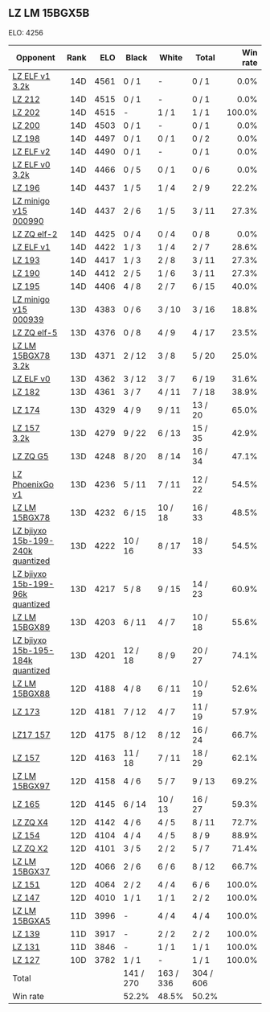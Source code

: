 ## LZ LM 15BGX5B ##

ELO: 4256

Opponent | Rank | ELO | Black | White | Total | Win rate
---------|-----:|----:|-------|-------|-------|-------:
[LZ ELF v1 3.2k](LZ%20ELF%20v1%203.2k.md) | 14D | 4561 | 0 / 1 | - | 0 / 1 | 0.0%
[LZ 212](LZ%20212.md) | 14D | 4515 | 0 / 1 | - | 0 / 1 | 0.0%
[LZ 202](LZ%20202.md) | 14D | 4515 | - | 1 / 1 | 1 / 1 | 100.0%
[LZ 200](LZ%20200.md) | 14D | 4503 | 0 / 1 | - | 0 / 1 | 0.0%
[LZ 198](LZ%20198.md) | 14D | 4497 | 0 / 1 | 0 / 1 | 0 / 2 | 0.0%
[LZ ELF v2](LZ%20ELF%20v2.md) | 14D | 4490 | 0 / 1 | - | 0 / 1 | 0.0%
[LZ ELF v0 3.2k](LZ%20ELF%20v0%203.2k.md) | 14D | 4466 | 0 / 5 | 0 / 1 | 0 / 6 | 0.0%
[LZ 196](LZ%20196.md) | 14D | 4437 | 1 / 5 | 1 / 4 | 2 / 9 | 22.2%
[LZ minigo v15 000990](LZ%20minigo%20v15%20000990.md) | 14D | 4437 | 2 / 6 | 1 / 5 | 3 / 11 | 27.3%
[LZ ZQ elf-2](LZ%20ZQ%20elf-2.md) | 14D | 4425 | 0 / 4 | 0 / 4 | 0 / 8 | 0.0%
[LZ ELF v1](LZ%20ELF%20v1.md) | 14D | 4422 | 1 / 3 | 1 / 4 | 2 / 7 | 28.6%
[LZ 193](LZ%20193.md) | 14D | 4417 | 1 / 3 | 2 / 8 | 3 / 11 | 27.3%
[LZ 190](LZ%20190.md) | 14D | 4412 | 2 / 5 | 1 / 6 | 3 / 11 | 27.3%
[LZ 195](LZ%20195.md) | 14D | 4406 | 4 / 8 | 2 / 7 | 6 / 15 | 40.0%
[LZ minigo v15 000939](LZ%20minigo%20v15%20000939.md) | 13D | 4383 | 0 / 6 | 3 / 10 | 3 / 16 | 18.8%
[LZ ZQ elf-5](LZ%20ZQ%20elf-5.md) | 13D | 4376 | 0 / 8 | 4 / 9 | 4 / 17 | 23.5%
[LZ LM 15BGX78 3.2k](LZ%20LM%2015BGX78%203.2k.md) | 13D | 4371 | 2 / 12 | 3 / 8 | 5 / 20 | 25.0%
[LZ ELF v0](LZ%20ELF%20v0.md) | 13D | 4362 | 3 / 12 | 3 / 7 | 6 / 19 | 31.6%
[LZ 182](LZ%20182.md) | 13D | 4361 | 3 / 7 | 4 / 11 | 7 / 18 | 38.9%
[LZ 174](LZ%20174.md) | 13D | 4329 | 4 / 9 | 9 / 11 | 13 / 20 | 65.0%
[LZ 157 3.2k](LZ%20157%203.2k.md) | 13D | 4279 | 9 / 22 | 6 / 13 | 15 / 35 | 42.9%
[LZ ZQ G5](LZ%20ZQ%20G5.md) | 13D | 4248 | 8 / 20 | 8 / 14 | 16 / 34 | 47.1%
[LZ PhoenixGo v1](LZ%20PhoenixGo%20v1.md) | 13D | 4236 | 5 / 11 | 7 / 11 | 12 / 22 | 54.5%
[LZ LM 15BGX78](LZ%20LM%2015BGX78.md) | 13D | 4232 | 6 / 15 | 10 / 18 | 16 / 33 | 48.5%
[LZ bjiyxo 15b-199-240k quantized](LZ%20bjiyxo%2015b-199-240k%20quantized.md) | 13D | 4222 | 10 / 16 | 8 / 17 | 18 / 33 | 54.5%
[LZ bjiyxo 15b-199-96k quantized](LZ%20bjiyxo%2015b-199-96k%20quantized.md) | 13D | 4217 | 5 / 8 | 9 / 15 | 14 / 23 | 60.9%
[LZ LM 15BGX89](LZ%20LM%2015BGX89.md) | 13D | 4203 | 6 / 11 | 4 / 7 | 10 / 18 | 55.6%
[LZ bjiyxo 15b-195-184k quantized](LZ%20bjiyxo%2015b-195-184k%20quantized.md) | 13D | 4201 | 12 / 18 | 8 / 9 | 20 / 27 | 74.1%
[LZ LM 15BGX88](LZ%20LM%2015BGX88.md) | 12D | 4188 | 4 / 8 | 6 / 11 | 10 / 19 | 52.6%
[LZ 173](LZ%20173.md) | 12D | 4181 | 7 / 12 | 4 / 7 | 11 / 19 | 57.9%
[LZ17 157](LZ17%20157.md) | 12D | 4175 | 8 / 12 | 8 / 12 | 16 / 24 | 66.7%
[LZ 157](LZ%20157.md) | 12D | 4163 | 11 / 18 | 7 / 11 | 18 / 29 | 62.1%
[LZ LM 15BGX97](LZ%20LM%2015BGX97.md) | 12D | 4158 | 4 / 6 | 5 / 7 | 9 / 13 | 69.2%
[LZ 165](LZ%20165.md) | 12D | 4145 | 6 / 14 | 10 / 13 | 16 / 27 | 59.3%
[LZ ZQ X4](LZ%20ZQ%20X4.md) | 12D | 4142 | 4 / 6 | 4 / 5 | 8 / 11 | 72.7%
[LZ 154](LZ%20154.md) | 12D | 4104 | 4 / 4 | 4 / 5 | 8 / 9 | 88.9%
[LZ ZQ X2](LZ%20ZQ%20X2.md) | 12D | 4101 | 3 / 5 | 2 / 2 | 5 / 7 | 71.4%
[LZ LM 15BGX37](LZ%20LM%2015BGX37.md) | 12D | 4066 | 2 / 6 | 6 / 6 | 8 / 12 | 66.7%
[LZ 151](LZ%20151.md) | 12D | 4064 | 2 / 2 | 4 / 4 | 6 / 6 | 100.0%
[LZ 147](LZ%20147.md) | 12D | 4010 | 1 / 1 | 1 / 1 | 2 / 2 | 100.0%
[LZ LM 15BGXA5](LZ%20LM%2015BGXA5.md) | 11D | 3996 | - | 4 / 4 | 4 / 4 | 100.0%
[LZ 139](LZ%20139.md) | 11D | 3917 | - | 2 / 2 | 2 / 2 | 100.0%
[LZ 131](LZ%20131.md) | 11D | 3846 | - | 1 / 1 | 1 / 1 | 100.0%
[LZ 127](LZ%20127.md) | 10D | 3782 | 1 / 1 | - | 1 / 1 | 100.0%
Total | | | 141 / 270 | 163 / 336 | 304 / 606 | 
Win rate| | | 52.2% | 48.5% | 50.2% | 
